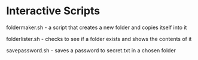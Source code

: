 # Interactive Scripts
foldermaker.sh - a script that creates a new folder and copies itself into it

folderlister.sh - checks to see if a folder exists and shows the contents of it

savepassword.sh - saves a password to secret.txt in a chosen folder